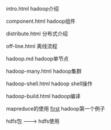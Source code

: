 intro.html hadoop介绍

component.html hadoop组件

distribute.html 分布式介绍

off-line.html 离线流程

hadoop.md hadoop单节点

hadoop-many.html hadoop集群

hadoop-shell.html hadoop shell操作

hadoop-build.html hadoop编译

mapreduce的使用
[first](https://github.com/pengfen/spark-learn/tree/master/src/main/java/hadoop/first) hadoop第一个例子

hdfs包 ---> hdfs使用
